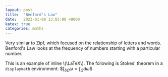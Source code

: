 ```yaml
---
layout: post
title:  "Benford's Law"
date:   2023-01-08 13:03:00 +0000
katex: true
categories: maths
---
```


Very similar to Zipf, which focused on the relationship of letters and words. Benford's Law looks at the frequency of numbers starting with a particular number.

This is an example of inline \\(\LaTeX\\). The following is Stokes' theorem in a
`displaymath` environment: \$$\int_{\partial \Omega} \omega = \int_{\Omega} d\omega\$$
